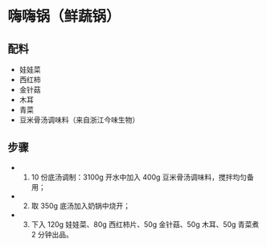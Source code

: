 # 嗨嗨锅（鲜蔬锅）

## 配料
- 娃娃菜
- 西红柿
- 金针菇
- 木耳
- 青菜
- 豆米骨汤调味料（来自浙江今味生物）

## 步骤
- 1. 10 份底汤调制：3100g 开水中加入 400g 豆米骨汤调味料，搅拌均匀备用；
- 2. 取 350g 底汤加入奶锅中烧开；
- 3. 下入 120g 娃娃菜、80g 西红柿片、50g 金针菇、50g 木耳、50g 青菜煮 2 分钟出品。